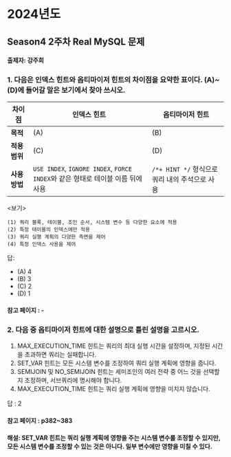 # 2024년도
## Season4 2주차 Real MySQL 문제
#### 출제자: 강주희

### 1. 다음은 인덱스 힌트와 옵티마이저 힌트의 차이점을 요약한 표이다. (A)~(D)에 들어갈 말은 보기에서 찾아 쓰시오.

| 차이점 | 인덱스 힌트 | 옵티마이저 힌트 |
|--------|--------------|-----------------|
| **목적** | (A) | (B) |
| **적용 범위** | (C) | (D) |
| **사용 방법** | `USE INDEX`, `IGNORE INDEX`, `FORCE INDEX`와 같은 형태로 테이블 이름 뒤에 사용 | `/*+ HINT */` 형식으로 쿼리 내의 주석으로 사용 |

<보기>
```
(1) 쿼리 블록, 테이블, 조인 순서, 시스템 변수 등 다양한 요소에 적용
(2) 특정 테이블의 인덱스에만 적용
(3) 쿼리 실행 계획의 다양한 측면을 제어
(4) 특정 인덱스 사용을 제어
```


답: 
- (A) 4
- (B) 3
- (C) 2
- (D) 1

#### 참고 페이지 : -


### 2. 다음 중 옵티마이저 힌트에 대한 설명으로 틀린 설명을 고르시오.

1. MAX_EXECUTION_TIME 힌트는 쿼리의 최대 실행 시간을 설정하며, 지정된 시간을 초과하면 쿼리는 실패합니다.
2. SET_VAR 힌트는 모든 시스템 변수를 조정하여 쿼리 실행 계획에 영향을 줍니다.
3. SEMIJOIN 및 NO_SEMIJOIN 힌트는 세미조인의 여러 전략 중 어느 것을 선택할지 조정하며, 서브쿼리에 명시해야 합니다.
4. MAX_EXECUTION_TIME 힌트는 쿼리 실행 계획에 영향을 미치지 않습니다.


답 : 2

#### 참고 페이지 : p382~383
#### 해설:  SET_VAR 힌트는 쿼리 실행 계획에 영향을 주는 시스템 변수를 조정할 수 있지만, 모든 시스템 변수를 조정할 수 있는 것은 아니다. 일부 변수에만 영향을 미칠 수 있다.
